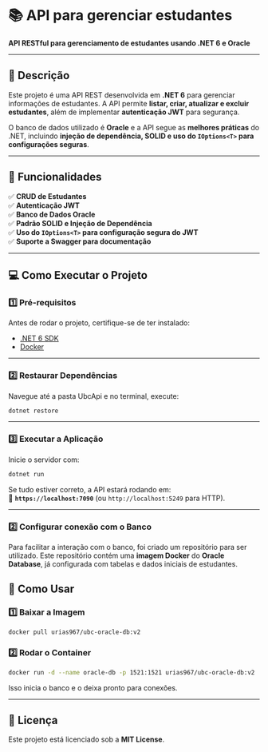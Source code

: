 
# **📚 API para gerenciar estudantes**  
**API RESTful para gerenciamento de estudantes usando .NET 6 e Oracle**  

---

## 📌 **Descrição**  
Este projeto é uma API REST desenvolvida em **.NET 6** para gerenciar informações de estudantes. A API permite **listar, criar, atualizar e excluir estudantes**, além de implementar **autenticação JWT** para segurança.  

O banco de dados utilizado é **Oracle** e a API segue as **melhores práticas** do .NET, incluindo **injeção de dependência, SOLID e uso do `IOptions<T>` para configurações seguras**.

---

## 🚀 **Funcionalidades**
✅ **CRUD de Estudantes**  
✅ **Autenticação JWT**  
✅ **Banco de Dados Oracle**  
✅ **Padrão SOLID e Injeção de Dependência**  
✅ **Uso do `IOptions<T>` para configuração segura do JWT**  
✅ **Suporte a Swagger para documentação**  

---

## 💻 **Como Executar o Projeto**

### **1️⃣ Pré-requisitos**
Antes de rodar o projeto, certifique-se de ter instalado:
- [.NET 6 SDK](https://dotnet.microsoft.com/en-us/download/dotnet/6.0)
- [Docker](https://docs.docker.com/get-started/get-docker/?_gl=1*dhbcrw*_gcl_au*MjEwMDg1OTE2OC4xNzM4MjY2ODQ0*_ga*MTQzMzkxOTU2MC4xNzM4MjY2ODQ1*_ga_XJWPQMJYHQ*MTczOTA0MjMzNy43LjEuMTczOTA0MzY2Mi4zOC4wLjA.)

---

### **2️⃣ Restaurar Dependências**
Navegue até a pasta UbcApi e no terminal, execute:
```sh
dotnet restore
```

---

### **3️⃣ Executar a Aplicação**
Inicie o servidor com:
```sh
dotnet run
```
Se tudo estiver correto, a API estará rodando em:  
📌 **`https://localhost:7090`** (ou `http://localhost:5249` para HTTP).

---

### **2️⃣ Configurar conexão com o Banco**
Para facilitar a interação com o banco, foi criado um repositório para ser utilizado.
Este repositório contém uma **imagem Docker** do **Oracle Database**, já configurada com tabelas e dados iniciais de estudantes.  

## **🚀 Como Usar**  

### **1️⃣ Baixar a Imagem**    
```bash
docker pull urias967/ubc-oracle-db:v2
```

### **2️⃣ Rodar o Container**  
```bash
docker run -d --name oracle-db -p 1521:1521 urias967/ubc-oracle-db:v2
```
Isso inicia o banco e o deixa pronto para conexões.  

---

## 📜 **Licença**
Este projeto está licenciado sob a **MIT License**.  

